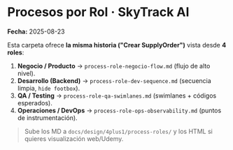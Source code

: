 # Procesos por Rol · SkyTrack AI
**Fecha:** 2025-08-23

Esta carpeta ofrece **la misma historia ("Crear SupplyOrder")** vista desde **4 roles**:

1. **Negocio / Producto** → `process-role-negocio-flow.md` (flujo de alto nivel).
2. **Desarrollo (Backend)** → `process-role-dev-sequence.md` (secuencia limpia, `hide footbox`).
3. **QA / Testing** → `process-role-qa-swimlanes.md` (swimlanes + códigos esperados).
4. **Operaciones / DevOps** → `process-role-ops-observability.md` (puntos de instrumentación).

> Sube los MD a `docs/design/4plus1/process-roles/` y los HTML si quieres visualización web/Udemy.
